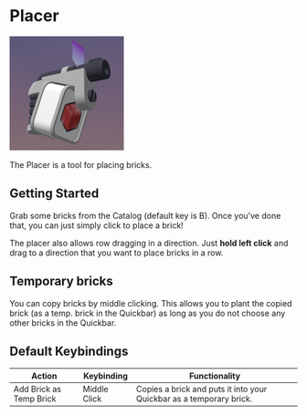 # Placer

![Placer](../images/Tools/Placer.png)

The Placer is a tool for placing bricks.

## Getting Started

Grab some bricks from the Catalog (default key is B). Once you've done that, you can just simply click to place a brick!

The placer also allows row dragging in a direction. Just **hold left click** and drag to a direction that you want to place bricks in a row.

## Temporary bricks

You can copy bricks by middle clicking. This allows you to plant the copied brick (as a temp. brick in the Quickbar) as long as you do not choose any other bricks in the Quickbar.

## Default Keybindings

|Action|Keybinding|Functionality|
|---|---|---|
|Add Brick as Temp Brick|Middle Click|Copies a brick and puts it into your Quickbar as a temporary brick.|
